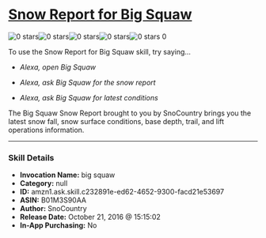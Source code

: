 # [Snow Report for Big Squaw](http://alexa.amazon.com/#skills/amzn1.ask.skill.c232891e-ed62-4652-9300-facd21e53697)
![0 stars](../../images/ic_star_border_black_18dp_1x.png)![0 stars](../../images/ic_star_border_black_18dp_1x.png)![0 stars](../../images/ic_star_border_black_18dp_1x.png)![0 stars](../../images/ic_star_border_black_18dp_1x.png)![0 stars](../../images/ic_star_border_black_18dp_1x.png) 0

To use the Snow Report for Big Squaw skill, try saying...

* *Alexa, open Big Squaw*

* *Alexa, ask Big Squaw for the snow report*

* *Alexa, ask Big Squaw for latest conditions*

The Big Squaw Snow Report brought to you by SnoCountry brings you the latest snow fall, snow surface conditions,  base depth, trail, and lift operations information.

***

### Skill Details

* **Invocation Name:** big squaw
* **Category:** null
* **ID:** amzn1.ask.skill.c232891e-ed62-4652-9300-facd21e53697
* **ASIN:** B01M3S90AA
* **Author:** SnoCountry
* **Release Date:** October 21, 2016 @ 15:15:02
* **In-App Purchasing:** No
